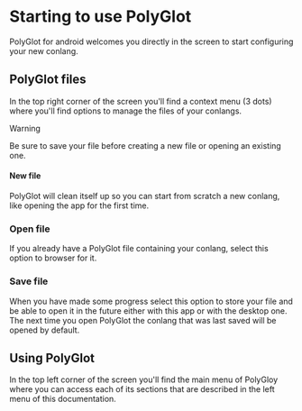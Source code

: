 # Starting to use PolyGlot  

PolyGlot for android welcomes you directly in the screen to start configuring your new conlang.  

## PolyGlot files

In the top right corner of the screen you'll find a context menu (3 dots) where you'll find options to manage the files of your conlangs.  

<div class="admonition warning">  
	<p class="admonition-title">Warning</p>  
	<p>Be sure to save your file before creating a new file or opening an existing one.</p>  
</div>  

#### New file  

PolyGlot will clean itself up so you can start from scratch a new conlang, like opening the app for the first time.  

### Open file  

If you already have a PolyGlot file containing your conlang, select this option to browser for it.  

### Save file  

When you have made some progress select this option to store your file and be able to open it in the future either with this app or with the desktop one.  
The next time you open PolyGlot the conlang that was last saved will be opened by default.  

## Using PolyGlot  

In the top left corner of the screen you'll find the main menu of PolyGloy where you can access each of its sections that are described in the left menu of this documentation.  